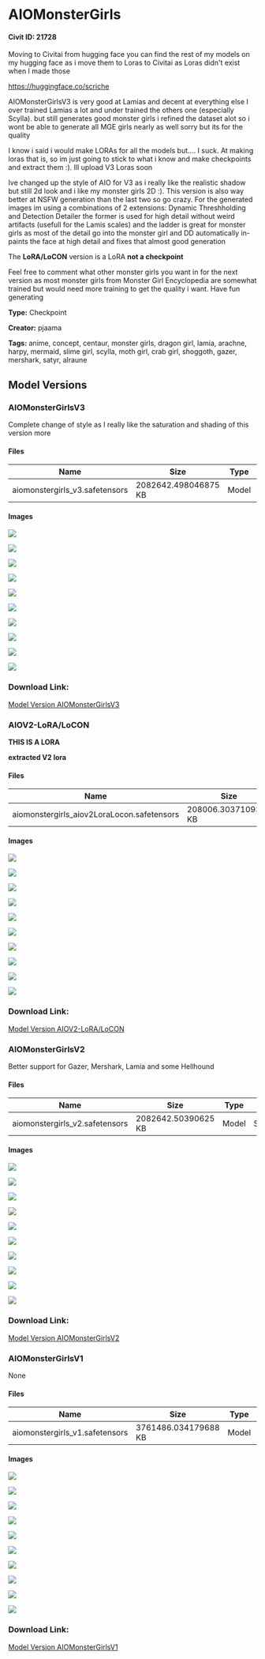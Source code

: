 # AIOMonsterGirls

#### Civit ID: 21728

<p>Moving to Civitai from hugging face you can find the rest of my models on my hugging face as i move them to Loras to Civitai as Loras didn't exist when I made those</p><p></p><p><a target="_blank" rel="ugc" href="https://huggingface.co/scriche">https://huggingface.co/scriche</a></p><p></p><p>AIOMonsterGirlsV3 is very good at Lamias and decent at everything else I over trained Lamias a lot and under trained the others one (especially Scylla). but still generates good monster girls i refined the dataset alot so i wont be able to generate all MGE girls nearly as well sorry but its for the quality</p><p></p><p>I know i said i would make LORAs for all the models but.... I suck. At making loras that is, so im just going to stick to what i know and make checkpoints and extract them :). Ill upload V3 Loras soon</p><p></p><p>Ive changed up the style of AIO for V3 as i really like the realistic shadow but still 2d look and i like my monster girls 2D :). This version is also way better at NSFW generation than the last two so go crazy. For the generated images im using a combinations of 2 extensions: Dynamic Threshholding and Detection Detailer the former is used for high detail without weird artifacts (usefull for the Lamis scales) and the ladder is great for monster girls as most of the detail go into the monster girl and DD automatically in-paints the face at high detail and fixes that almost good generation</p><p></p><p>The <strong>LoRA/LoCON</strong> version is a LoRA <strong>not a checkpoint</strong></p><p></p><p>Feel free to comment what other monster girls you want in for the next version as most monster girls from Monster Girl Encyclopedia are somewhat trained but would need more training to get the quality i want. Have fun generating</p>

**Type:** Checkpoint

**Creator:** pjaama

**Tags:** anime, concept, centaur, monster girls, dragon girl, lamia, arachne, harpy, mermaid, slime girl, scylla, moth girl, crab girl, shoggoth, gazer, mershark, satyr, alraune

## Model Versions

### AIOMonsterGirlsV3

<p>Complete change of style as I really like the saturation and shading of this version more </p>

#### Files

| Name | Size | Type | Format | Download Url | AutoV1 | AutoV2 | SHA256 | CRC32 | BLAKE3 |
| --- | --- | --- | --- | --- | --- | --- | --- | --- | --- |
| aiomonstergirls_v3.safetensors | 2082642.498046875 KB | Model | SafeTensor | https://civitai.com/api/download/models/50245 | 580B06DD | 9EE2133245 | 9EE2133245400D45DC6D92E682189F86550272F27BF7BC0B1E956EC0A6A17207 | F2B5ADDF | D9BCD27F51E45D5CDA6971CC60D5E43D8B802AD7E0EBF2B5AA896342341FBD74 |

#### Images

<p><img src="https://image.civitai.com/xG1nkqKTMzGDvpLrqFT7WA/2d519802-42b0-455b-05c6-9ced07f37d00/width=450/541080.jpeg" /></p>

<p><img src="https://image.civitai.com/xG1nkqKTMzGDvpLrqFT7WA/9dac33db-fce9-494d-a807-6154d48e5400/width=450/541055.jpeg" /></p>

<p><img src="https://image.civitai.com/xG1nkqKTMzGDvpLrqFT7WA/f24d8068-e98a-4d62-9284-f37f56414e00/width=450/541046.jpeg" /></p>

<p><img src="https://image.civitai.com/xG1nkqKTMzGDvpLrqFT7WA/650e3e0d-1f0a-4def-16f7-78fb47f28800/width=450/541047.jpeg" /></p>

<p><img src="https://image.civitai.com/xG1nkqKTMzGDvpLrqFT7WA/2e99dec5-f181-4204-bdff-b25fd26ae400/width=450/541049.jpeg" /></p>

<p><img src="https://image.civitai.com/xG1nkqKTMzGDvpLrqFT7WA/c03c9afd-c2c8-4d14-94d4-e0bf5b284200/width=450/541051.jpeg" /></p>

<p><img src="https://image.civitai.com/xG1nkqKTMzGDvpLrqFT7WA/4ffca441-d920-4dca-39eb-b407cde65d00/width=450/541052.jpeg" /></p>

<p><img src="https://image.civitai.com/xG1nkqKTMzGDvpLrqFT7WA/f2cc7c91-f3b2-433e-f6e4-d4d5af519900/width=450/551405.jpeg" /></p>

<p><img src="https://image.civitai.com/xG1nkqKTMzGDvpLrqFT7WA/d571bae4-22ba-470a-85b5-c3baa96c0900/width=450/541053.jpeg" /></p>

<p><img src="https://image.civitai.com/xG1nkqKTMzGDvpLrqFT7WA/769fcf44-007f-4423-ce7d-2efac90e1300/width=450/541054.jpeg" /></p>

### Download Link:

[Model Version AIOMonsterGirlsV3](https://civitai.com/api/download/models/50245)

### AIOV2-LoRA/LoCON

<p><strong>THIS IS A LORA</strong></p><p><strong>extracted V2 lora</strong></p>

#### Files

| Name | Size | Type | Format | Download Url | AutoV1 | AutoV2 | SHA256 | CRC32 | BLAKE3 |
| --- | --- | --- | --- | --- | --- | --- | --- | --- | --- |
| aiomonstergirls_aiov2LoraLocon.safetensors | 208006.3037109375 KB | Model | SafeTensor | https://civitai.com/api/download/models/37932 | F75D242C | 6180B024FB | 6180B024FBC9DBB157700E89E469E91C6388B08936D226D8ECF93C1C4D0185C2 | F83621B5 | 5D0D9B4EBBD79CD769CF3ED6A50FCCCB8CA2CF83D93B81EC59EDA93615D74CFA |

#### Images

<p><img src="https://image.civitai.com/xG1nkqKTMzGDvpLrqFT7WA/2450a0f6-0f2c-4c42-b452-8ff0a98d8c00/width=450/419350.jpeg" /></p>

<p><img src="https://image.civitai.com/xG1nkqKTMzGDvpLrqFT7WA/ba746007-9574-4d26-d95c-3f5592688900/width=450/419351.jpeg" /></p>

<p><img src="https://image.civitai.com/xG1nkqKTMzGDvpLrqFT7WA/a6a56ad1-161c-4270-99f2-5cfb0bdee400/width=450/419355.jpeg" /></p>

<p><img src="https://image.civitai.com/xG1nkqKTMzGDvpLrqFT7WA/707b2e0e-3685-4f96-52a0-76c48f516700/width=450/419353.jpeg" /></p>

<p><img src="https://image.civitai.com/xG1nkqKTMzGDvpLrqFT7WA/a764216e-d9d7-414d-9cfe-37be693d4800/width=450/419352.jpeg" /></p>

<p><img src="https://image.civitai.com/xG1nkqKTMzGDvpLrqFT7WA/c35b28aa-c0ca-45f8-1fa9-01c993b75600/width=450/419354.jpeg" /></p>

<p><img src="https://image.civitai.com/xG1nkqKTMzGDvpLrqFT7WA/c3bfbe87-f71e-4f3f-7dfa-6ced71179900/width=450/419349.jpeg" /></p>

<p><img src="https://image.civitai.com/xG1nkqKTMzGDvpLrqFT7WA/99602caf-9bbb-456b-7529-4a17e06c4900/width=450/419346.jpeg" /></p>

<p><img src="https://image.civitai.com/xG1nkqKTMzGDvpLrqFT7WA/7d339fa3-3321-46b5-d88b-fee5697af300/width=450/419348.jpeg" /></p>

<p><img src="https://image.civitai.com/xG1nkqKTMzGDvpLrqFT7WA/f2e47d96-5aa4-4ed8-63c6-f4b0f09b4800/width=450/419347.jpeg" /></p>

### Download Link:

[Model Version AIOV2-LoRA/LoCON](https://civitai.com/api/download/models/37932)

### AIOMonsterGirlsV2

<p>Better support for Gazer, Mershark, Lamia and some Hellhound</p>

#### Files

| Name | Size | Type | Format | Download Url | AutoV1 | AutoV2 | SHA256 | CRC32 | BLAKE3 |
| --- | --- | --- | --- | --- | --- | --- | --- | --- | --- |
| aiomonstergirls_v2.safetensors | 2082642.50390625 KB | Model | SafeTensor | https://civitai.com/api/download/models/25930 | CC30AD23 | 0072BEBE24 | 0072BEBE2460E569F310FBD3555B03E713977A009E0EDFEFB506F453867EB3F5 | 7483FA3D | 2E0E1443FB12B9144E1918850643054D8B8F16E687E5ED627E17F39E1CE2DD1F |

#### Images

<p><img src="https://image.civitai.com/xG1nkqKTMzGDvpLrqFT7WA/e9cb4906-16ac-4403-2a06-7b37d74dba00/width=450/285208.jpeg" /></p>

<p><img src="https://image.civitai.com/xG1nkqKTMzGDvpLrqFT7WA/227c8df8-6fc2-49b2-d841-fb6eec3e6600/width=450/285219.jpeg" /></p>

<p><img src="https://image.civitai.com/xG1nkqKTMzGDvpLrqFT7WA/5101f490-6775-4853-7159-86307674eb00/width=450/285218.jpeg" /></p>

<p><img src="https://image.civitai.com/xG1nkqKTMzGDvpLrqFT7WA/d897c633-e2cd-4c5e-382e-d9dee5d83800/width=450/285217.jpeg" /></p>

<p><img src="https://image.civitai.com/xG1nkqKTMzGDvpLrqFT7WA/b3b34f53-1af4-4fdf-db25-4d2cb7495e00/width=450/285216.jpeg" /></p>

<p><img src="https://image.civitai.com/xG1nkqKTMzGDvpLrqFT7WA/695da586-9ea8-439f-bad8-2a42bb9a3b00/width=450/285215.jpeg" /></p>

<p><img src="https://image.civitai.com/xG1nkqKTMzGDvpLrqFT7WA/5c04c63a-07eb-4ee2-c1d8-9e5c4b942200/width=450/285214.jpeg" /></p>

<p><img src="https://image.civitai.com/xG1nkqKTMzGDvpLrqFT7WA/452e75da-5d44-48a7-dd88-b8563baee400/width=450/285213.jpeg" /></p>

<p><img src="https://image.civitai.com/xG1nkqKTMzGDvpLrqFT7WA/c47be760-011c-472b-c652-572e8a5f6b00/width=450/285212.jpeg" /></p>

<p><img src="https://image.civitai.com/xG1nkqKTMzGDvpLrqFT7WA/5c0467c6-bd55-4196-0be5-5415377aab00/width=450/285211.jpeg" /></p>

### Download Link:

[Model Version AIOMonsterGirlsV2](https://civitai.com/api/download/models/25930)

### AIOMonsterGirlsV1

None

#### Files

| Name | Size | Type | Format | Download Url | AutoV1 | AutoV2 | SHA256 | CRC32 | BLAKE3 |
| --- | --- | --- | --- | --- | --- | --- | --- | --- | --- |
| aiomonstergirls_v1.safetensors | 3761486.034179688 KB | Model | SafeTensor | https://civitai.com/api/download/models/25931 | A2AC6777 | 97B7D4FD23 | 97B7D4FD23FEFB14677FE880521170249099190A9AF026716B5A63F9429E07B4 | 19E88333 | 1E569311DE1FB2620807EBECA7CD0D4F3E0946EFEC155E9DB771461754B3C7BB |

#### Images

<p><img src="https://image.civitai.com/xG1nkqKTMzGDvpLrqFT7WA/0cb992f4-669d-466f-4854-63bf8a5cfd00/width=450/285231.jpeg" /></p>

<p><img src="https://image.civitai.com/xG1nkqKTMzGDvpLrqFT7WA/f51a0a49-321d-4253-9fd6-21a1e4a70600/width=450/285230.jpeg" /></p>

<p><img src="https://image.civitai.com/xG1nkqKTMzGDvpLrqFT7WA/78176084-1acd-4b0d-7024-194cc5b4dd00/width=450/285229.jpeg" /></p>

<p><img src="https://image.civitai.com/xG1nkqKTMzGDvpLrqFT7WA/09b009a4-e7a7-443f-d980-c5cd8d978a00/width=450/285228.jpeg" /></p>

<p><img src="https://image.civitai.com/xG1nkqKTMzGDvpLrqFT7WA/b9abd200-ca53-4510-670f-dcff8dba6200/width=450/285246.jpeg" /></p>

<p><img src="https://image.civitai.com/xG1nkqKTMzGDvpLrqFT7WA/1543adbd-aaba-4fbc-1e2b-5a7721f8d700/width=450/285226.jpeg" /></p>

<p><img src="https://image.civitai.com/xG1nkqKTMzGDvpLrqFT7WA/8c035fbf-b080-4e9f-71f1-3e39cd231c00/width=450/285225.jpeg" /></p>

<p><img src="https://image.civitai.com/xG1nkqKTMzGDvpLrqFT7WA/6cb0b909-2466-40e0-42b7-685a18d9a300/width=450/285224.jpeg" /></p>

<p><img src="https://image.civitai.com/xG1nkqKTMzGDvpLrqFT7WA/04f47145-bcec-4f5a-14ab-4734a4a1dc00/width=450/285223.jpeg" /></p>

<p><img src="https://image.civitai.com/xG1nkqKTMzGDvpLrqFT7WA/d3eac6a6-0dff-443c-c9b4-a67a61dc9d00/width=450/285222.jpeg" /></p>

### Download Link:

[Model Version AIOMonsterGirlsV1](https://civitai.com/api/download/models/25931)

